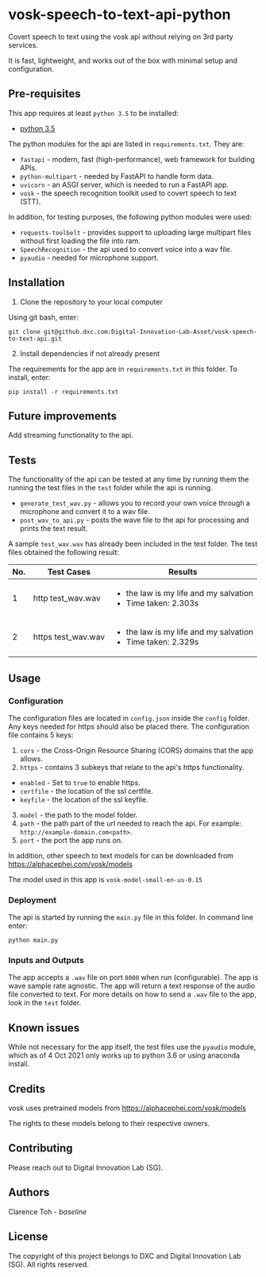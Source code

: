 # vosk-speech-to-text-api-python

Covert speech to text using the vosk api without relying on 3rd party services.

It is fast, lightweight, and works out of the box with minimal setup and configuration.

## Pre-requisites

This app requires at least `python 3.5` to be installed:

* [python 3.5](https://www.python.org/downloads/)

The python modules for the api are listed in `requirements.txt`. They are:
* `fastapi` - modern, fast (high-performance), web framework for building APIs.
* `python-multipart` - needed by FastAPI to handle form data.
* `uvicorn` - an ASGI server, which is needed to run a FastAPI app.
* `vosk` - the speech recognition toolkit used to covert speech to text (STT).

In addition, for testing purposes, the following python modules were used:

* `requests-toolbelt` - provides support to uploading large multipart files without first loading the file into ram.
* `SpeechRecognition` - the api used to convert voice into a wav file.
* `pyaudio` - needed for microphone support.

## Installation

1. Clone the repository to your local computer

Using git bash, enter:

```
git clone git@github.dxc.com:Digital-Innovation-Lab-Asset/vosk-speech-to-text-api.git
```

2. Install dependencies if not already present

The requirements for the app are in `requirements.txt` in this folder. To install, enter:

```
pip install -r requirements.txt
```

## Future improvements

Add streaming functionality to the api.

## Tests

The functionality of the api can be tested at any time by running them the running the test files in the `test` folder while the api is running.

* `generate_test_wav.py` - allows you to record your own voice through a microphone and convert it to a wav file.
* `post_wav_to_api.py` - posts the wave file to the api for processing and prints the text result.

A sample `test_wav.wav` has already been included in the test folder. The test files obtained the following result:

| No. | Test Cases | Results |
| ------ | ------ | ------ |
| 1 | http test_wav.wav | <ul><li>the law is my life and my salvation</li><li>Time taken: 2.303s</li></ul> |
| 2 | https test_wav.wav | <ul><li>the law is my life and my salvation</li><li>Time taken: 2.329s</li></ul> |

## Usage

### Configuration

The configuration files are located in `config.json` inside the `config` folder. Any keys needed for https should also be placed there. The configuration file contains 5 keys:

1. `cors` - the Cross-Origin Resource Sharing (CORS) domains that the app allows.
2. `https` - contains 3 subkeys that relate to the api's https functionality.
  - `enabled` - Set to `true` to enable https.
  - `certfile` - the location of the ssl certfile.
  - `keyfile` - the location of the ssl keyfile.
3. `model` - the path to the model folder.
4. `path` - the path part of the url needed to reach the api. For example: `http://example-domain.com<path>`.
5. `port` - the port the app runs on.

In addition, other speech to text models for can be downloaded from https://alphacephei.com/vosk/models

The model used in this app is `vosk-model-small-en-us-0.15`

### Deployment

The api is started by running the `main.py` file in this folder. In command line enter:

```
python main.py
```

### Inputs and Outputs

The app accepts a `.wav` file on port `8000` when run (configurable). The app is wave sample rate agnostic. The app will return a text response of the audio file converted to text. For more details on how to send a `.wav` file to the app, look in the `test` folder.

## Known issues

While not necessary for the app itself, the test files use the `pyaudio` module, which as of 4 Oct 2021 only works up to python 3.6 or using anaconda install.

## Credits

vosk uses pretrained models from https://alphacephei.com/vosk/models

The rights to these models belong to their respective owners.

## Contributing

Please reach out to Digital Innovation Lab (SG).

## Authors

Clarence Toh - *baseline*

## License

The copyright of this project belongs to DXC and Digital Innovation Lab (SG). All rights reserved.
